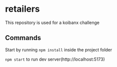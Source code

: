 # retailers

This repository is used for a koibanx challenge 

## Commands

Start by running `npm install` inside the project folder

`npm start` to run dev server(http://localhost:5173)
